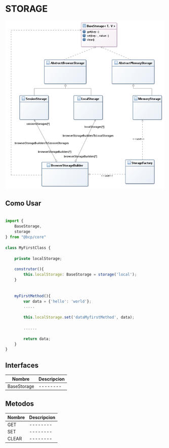 STORAGE
=======
![logo](StorageModel.png)

Como Usar
---------

````javascript

import { 
	BaseStorage, 
	storage 
} from "@bcp/core"

class MyFirstClass {
	
	private localStorage;

	construtor(){
		this.localStorage: BaseStorage = storage('local');
	}


	myFirstMethod(){
		var data = {'hello': 'world'};
		.....

		this.localStorage.set('dataMyfirstMethod', data);

		......

		return data;
	}
}
````

Interfaces
----------

| Nombre | Descripcion | 
|--------|-------------|
|BaseStorage| -------- |

Metodos
-------

| Nombre | Descripcion | 
|--------|-------------|
| GET | -------- |
| SET | -------- |
| CLEAR | -------- |


